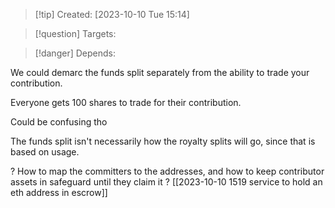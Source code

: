 
>[!tip] Created: [2023-10-10 Tue 15:14]

>[!question] Targets: 

>[!danger] Depends: 

We could demarc the funds split separately from the ability to trade your contribution.

Everyone gets 100 shares to trade for their contribution.

Could be confusing tho

The funds split isn't necessarily how the royalty splits will go, since that is based on usage.

? How to map the committers to the addresses, and how to keep contributor assets in safeguard until they claim it ? [[2023-10-10 1519 service to hold an eth address in escrow]]

